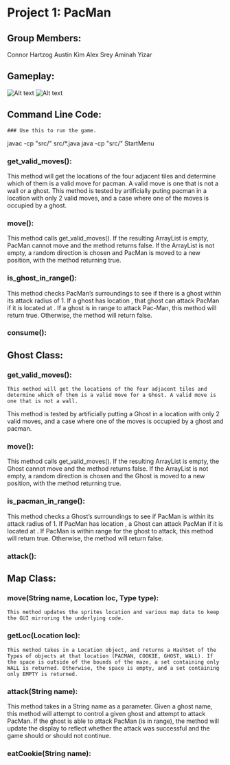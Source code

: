 # Project 1: PacMan

## Group Members:
Connor Hartzog
Austin Kim
Alex Srey
Aminah Yizar

## Gameplay:

![Alt text](Demo1.png?raw=true "Demo1")
![Alt text](Demo2.png?raw=true "Demo2")


## Command Line Code: 
	### Use this to run the game.
javac -cp "src/" src/*.java
java -cp "src/" StartMenu


### get_valid_moves():
This method will get the locations of the four adjacent tiles and determine which of them is a valid move for pacman. A valid move is one that is not a wall or a ghost. 
This method is tested by artificially puting pacman in a location with only 2 valid moves, and a case where one of the moves is occupied by a ghost. 

### move():
This method calls get_valid_moves(). If the resulting ArrayList is empty, PacMan cannot move and the method returns false. If the ArrayList is not empty, a random direction is chosen and PacMan is moved to a new position, with the method returning true.

### is_ghost_in_range():

This method checks PacMan’s surroundings to see if there is a ghost within its attack radius of 1. If a ghost has location , that ghost can attack PacMan if it is located at .  If a ghost is in range to attack Pac-Man, this method will return true. Otherwise, the method will return false.

### consume():

## Ghost Class:

### get_valid_moves():
	This method will get the locations of the four adjacent tiles and determine which of them is a valid move for a Ghost. A valid move is one that is not a wall. 
This method is tested by artificially putting a Ghost in a location with only 2 valid moves, and a case where one of the moves is occupied by a ghost and pacman. 


### move():
This method calls get_valid_moves(). If the resulting ArrayList is empty, the Ghost cannot move and the method returns false. If the ArrayList is not empty, a random direction is chosen and the Ghost is moved to a new position, with the method returning true.

### is_pacman_in_range():

This method checks a Ghost’s surroundings to see if PacMan is within its attack radius of 1. If PacMan has location , a Ghost can attack PacMan if it is located at .  If PacMan is within range for the ghost to attack, this method will return true. Otherwise, the method will return false.

### attack():

## Map Class:

### move(String name, Location loc, Type type):
	This method updates the sprites location and various map data to keep the GUI mirroring the underlying code. 

### getLoc(Location loc):
	This method takes in a Location object, and returns a HashSet of the Types of objects at that location (PACMAN, COOKIE, GHOST, WALL). If the space is outside of the bounds of the maze, a set containing only WALL is returned. Otherwise, the space is empty, and a set containing only EMPTY is returned.  

### attack(String name):
This method takes in a String name as a parameter. Given a ghost name, this method will attempt to control a given ghost and attempt to attack PacMan. If the ghost is able to attack PacMan (is in range), the method will update the display to reflect whether the attack was successful and the game should or should not continue. 

### eatCookie(String name):
